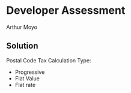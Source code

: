 # Developer Assessment 
Arthur Moyo

## Solution
Postal Code Tax Calculation Type:
- Progressive
- Flat Value
- Flat rate